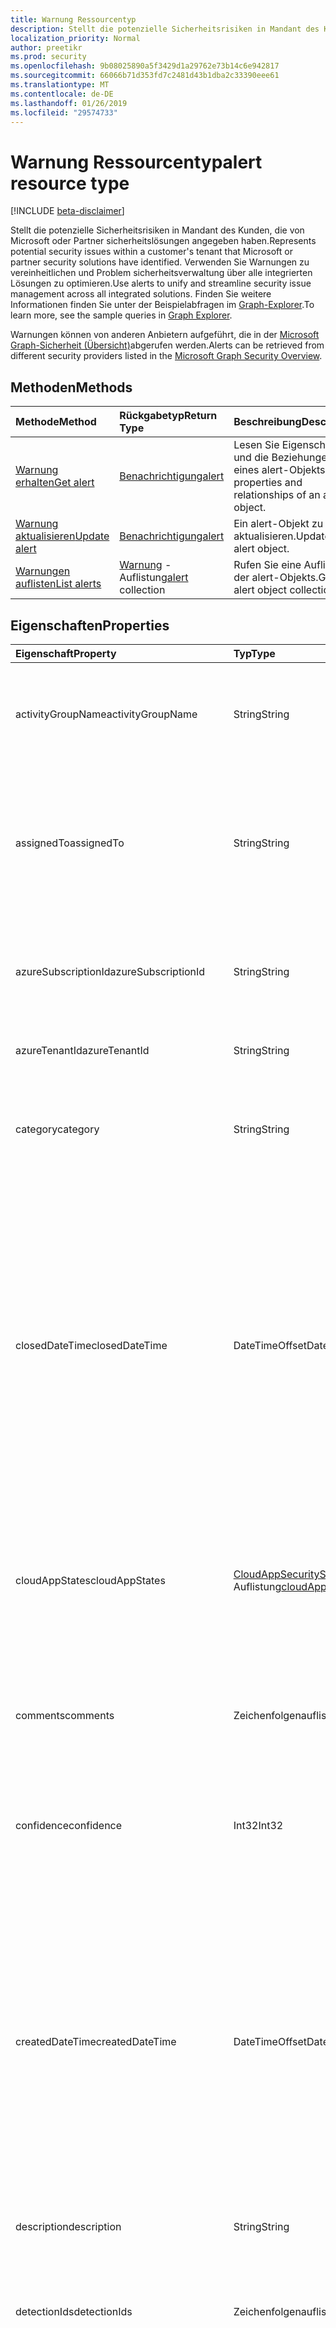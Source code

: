 ```yaml
---
title: Warnung Ressourcentyp
description: Stellt die potenzielle Sicherheitsrisiken in Mandant des Kunden, die von Microsoft oder Partner sicherheitslösungen angegeben haben. Verwenden Sie Warnungen zu vereinheitlichen und Problem sicherheitsverwaltung über alle integrierten Lösungen zu optimieren. Finden Sie weitere Informationen finden Sie unter der Beispielabfragen im Graph-Explorer.
localization_priority: Normal
author: preetikr
ms.prod: security
ms.openlocfilehash: 9b08025890a5f3429d1a29762e73b14c6e942817
ms.sourcegitcommit: 66066b71d353fd7c2481d43b1dba2c33390eee61
ms.translationtype: MT
ms.contentlocale: de-DE
ms.lasthandoff: 01/26/2019
ms.locfileid: "29574733"
---
```

# <a name="alert-resource-type"></a><span data-ttu-id="cd707-105">Warnung Ressourcentyp</span><span class="sxs-lookup"><span data-stu-id="cd707-105">alert resource type</span></span>

[!INCLUDE [beta-disclaimer](../../includes/beta-disclaimer.md)]

<span data-ttu-id="cd707-106">Stellt die potenzielle Sicherheitsrisiken in Mandant des Kunden, die von Microsoft oder Partner sicherheitslösungen angegeben haben.</span><span class="sxs-lookup"><span data-stu-id="cd707-106">Represents potential security issues within a customer's tenant that Microsoft or partner security solutions have identified.</span></span> <span data-ttu-id="cd707-107">Verwenden Sie Warnungen zu vereinheitlichen und Problem sicherheitsverwaltung über alle integrierten Lösungen zu optimieren.</span><span class="sxs-lookup"><span data-stu-id="cd707-107">Use alerts to unify and streamline security issue management across all integrated solutions.</span></span> <span data-ttu-id="cd707-108">Finden Sie weitere Informationen finden Sie unter der Beispielabfragen im [Graph-Explorer](https://developer.microsoft.com/graph/graph-explorer).</span><span class="sxs-lookup"><span data-stu-id="cd707-108">To learn more, see the sample queries in [Graph Explorer](https://developer.microsoft.com/graph/graph-explorer).</span></span>

<span data-ttu-id="cd707-109">Warnungen können von anderen Anbietern aufgeführt, die in der [Microsoft Graph-Sicherheit (Übersicht)](security-api-overview.md)abgerufen werden.</span><span class="sxs-lookup"><span data-stu-id="cd707-109">Alerts can be retrieved from different security providers listed in the [Microsoft Graph Security Overview](security-api-overview.md).</span></span>

## <a name="methods"></a><span data-ttu-id="cd707-110">Methoden</span><span class="sxs-lookup"><span data-stu-id="cd707-110">Methods</span></span>

| <span data-ttu-id="cd707-111">Methode</span><span class="sxs-lookup"><span data-stu-id="cd707-111">Method</span></span>   | <span data-ttu-id="cd707-112">Rückgabetyp</span><span class="sxs-lookup"><span data-stu-id="cd707-112">Return Type</span></span>|<span data-ttu-id="cd707-113">Beschreibung</span><span class="sxs-lookup"><span data-stu-id="cd707-113">Description</span></span>|
|:---------------|:--------|:----------|
|[<span data-ttu-id="cd707-114">Warnung erhalten</span><span class="sxs-lookup"><span data-stu-id="cd707-114">Get alert</span></span>](../api/alert-get.md) | [<span data-ttu-id="cd707-115">Benachrichtigung</span><span class="sxs-lookup"><span data-stu-id="cd707-115">alert</span></span>](alert.md) |<span data-ttu-id="cd707-116">Lesen Sie Eigenschaften und die Beziehungen eines alert-Objekts.</span><span class="sxs-lookup"><span data-stu-id="cd707-116">Read properties and relationships of an alert object.</span></span>|
|[<span data-ttu-id="cd707-117">Warnung aktualisieren</span><span class="sxs-lookup"><span data-stu-id="cd707-117">Update alert</span></span>](../api/alert-update.md) | [<span data-ttu-id="cd707-118">Benachrichtigung</span><span class="sxs-lookup"><span data-stu-id="cd707-118">alert</span></span>](alert.md) |<span data-ttu-id="cd707-119">Ein alert-Objekt zu aktualisieren.</span><span class="sxs-lookup"><span data-stu-id="cd707-119">Update an alert object.</span></span> |
|[<span data-ttu-id="cd707-120">Warnungen auflisten</span><span class="sxs-lookup"><span data-stu-id="cd707-120">List alerts</span></span>](../api/alert-list.md) | <span data-ttu-id="cd707-121">[Warnung](alert.md) -Auflistung</span><span class="sxs-lookup"><span data-stu-id="cd707-121">[alert](alert.md) collection</span></span> |<span data-ttu-id="cd707-122">Rufen Sie eine Auflistung der alert-Objekts.</span><span class="sxs-lookup"><span data-stu-id="cd707-122">Get an alert object collection.</span></span>|

## <a name="properties"></a><span data-ttu-id="cd707-123">Eigenschaften</span><span class="sxs-lookup"><span data-stu-id="cd707-123">Properties</span></span>

| <span data-ttu-id="cd707-124">Eigenschaft</span><span class="sxs-lookup"><span data-stu-id="cd707-124">Property</span></span>   | <span data-ttu-id="cd707-125">Typ</span><span class="sxs-lookup"><span data-stu-id="cd707-125">Type</span></span>|<span data-ttu-id="cd707-126">Beschreibung</span><span class="sxs-lookup"><span data-stu-id="cd707-126">Description</span></span>|
|:---------------|:--------|:----------|
|<span data-ttu-id="cd707-127">activityGroupName</span><span class="sxs-lookup"><span data-stu-id="cd707-127">activityGroupName</span></span>|<span data-ttu-id="cd707-128">String</span><span class="sxs-lookup"><span data-stu-id="cd707-128">String</span></span>|<span data-ttu-id="cd707-129">Name oder Alias der Aktivitätsgruppe (Angreifer) wird diese Warnung zugeordnet.</span><span class="sxs-lookup"><span data-stu-id="cd707-129">Name or alias of the activity group (attacker) this alert is attributed to.</span></span>|
|<span data-ttu-id="cd707-130">assignedTo</span><span class="sxs-lookup"><span data-stu-id="cd707-130">assignedTo</span></span>|<span data-ttu-id="cd707-131">String</span><span class="sxs-lookup"><span data-stu-id="cd707-131">String</span></span>|<span data-ttu-id="cd707-132">Name des der Analyst die Benachrichtigung wird für die Ursachenanalyse, Untersuchung oder Remediation (unterstützt [Aktualisieren](../api/alert-update.md)) zugewiesen.</span><span class="sxs-lookup"><span data-stu-id="cd707-132">Name of the analyst the alert is assigned to for triage, investigation, or remediation (supports [update](../api/alert-update.md)).</span></span>|
|<span data-ttu-id="cd707-133">azureSubscriptionId</span><span class="sxs-lookup"><span data-stu-id="cd707-133">azureSubscriptionId</span></span>|<span data-ttu-id="cd707-134">String</span><span class="sxs-lookup"><span data-stu-id="cd707-134">String</span></span>|<span data-ttu-id="cd707-135">Azure-Abonnement-ID vorhanden, wenn diese Warnung zu einer Azure Ressource verknüpft ist.</span><span class="sxs-lookup"><span data-stu-id="cd707-135">Azure subscription ID, present if this alert is related to an Azure resource.</span></span>|
|<span data-ttu-id="cd707-136">azureTenantId</span><span class="sxs-lookup"><span data-stu-id="cd707-136">azureTenantId</span></span> |<span data-ttu-id="cd707-137">String</span><span class="sxs-lookup"><span data-stu-id="cd707-137">String</span></span>|<span data-ttu-id="cd707-138">Azure Active Directory-Mandanten-ID</span><span class="sxs-lookup"><span data-stu-id="cd707-138">Azure Active Directory tenant ID.</span></span> <span data-ttu-id="cd707-139">Erforderlich.</span><span class="sxs-lookup"><span data-stu-id="cd707-139">Required.</span></span>|
|<span data-ttu-id="cd707-140">category</span><span class="sxs-lookup"><span data-stu-id="cd707-140">category</span></span>|<span data-ttu-id="cd707-141">String</span><span class="sxs-lookup"><span data-stu-id="cd707-141">String</span></span>|<span data-ttu-id="cd707-142">Die Kategorie der Warnung (z. B. CredentialTheft, Ransomware usw.).</span><span class="sxs-lookup"><span data-stu-id="cd707-142">Category of the alert (for example, credentialTheft, ransomware, etc.).</span></span>|
|<span data-ttu-id="cd707-143">closedDateTime</span><span class="sxs-lookup"><span data-stu-id="cd707-143">closedDateTime</span></span>|<span data-ttu-id="cd707-144">DateTimeOffset</span><span class="sxs-lookup"><span data-stu-id="cd707-144">DateTimeOffset</span></span>|<span data-ttu-id="cd707-145">Zeitpunkt, an dem die Benachrichtigung geschlossen wurde.</span><span class="sxs-lookup"><span data-stu-id="cd707-145">Time at which the alert was closed.</span></span> <span data-ttu-id="cd707-146">Der Timestamp-Typ stellt die Datums- und Uhrzeitinformationen mithilfe des ISO 8601-Formats dar und wird immer in UTC-Zeit angegeben.</span><span class="sxs-lookup"><span data-stu-id="cd707-146">The Timestamp type represents date and time information using ISO 8601 format and is always in UTC time.</span></span> <span data-ttu-id="cd707-147">Beispielsweise könnte Uhr UTC auf 1 Jan 2014 wie folgt aussehen: `'2014-01-01T00:00:00Z'` (unterstützt [Aktualisieren](../api/alert-update.md)).</span><span class="sxs-lookup"><span data-stu-id="cd707-147">For example, midnight UTC on Jan 1, 2014 would look like this: `'2014-01-01T00:00:00Z'` (supports [update](../api/alert-update.md)).</span></span>|
|<span data-ttu-id="cd707-148">cloudAppStates</span><span class="sxs-lookup"><span data-stu-id="cd707-148">cloudAppStates</span></span>|<span data-ttu-id="cd707-149">[CloudAppSecurityState](cloudappsecuritystate.md) -Auflistung</span><span class="sxs-lookup"><span data-stu-id="cd707-149">[cloudAppSecurityState](cloudappsecuritystate.md) collection</span></span>|<span data-ttu-id="cd707-150">Sicherheitsbezogene Statusinformationen vom Anbieter über die Cloud Anwendung/s mit dieser Warnung generiert ist.</span><span class="sxs-lookup"><span data-stu-id="cd707-150">Security-related stateful information generated by the provider about the cloud application/s related to this alert.</span></span>|
|<span data-ttu-id="cd707-151">comments</span><span class="sxs-lookup"><span data-stu-id="cd707-151">comments</span></span>|<span data-ttu-id="cd707-152">Zeichenfolgenauflistung</span><span class="sxs-lookup"><span data-stu-id="cd707-152">String collection</span></span>|<span data-ttu-id="cd707-153">Kunden bereitgestellten Kommentare auf Benachrichtigung (für Kunden alert Management) (unterstützt [Aktualisieren](../api/alert-update.md)).</span><span class="sxs-lookup"><span data-stu-id="cd707-153">Customer-provided comments on alert (for customer alert management) (supports [update](../api/alert-update.md)).</span></span>|
|<span data-ttu-id="cd707-154">confidence</span><span class="sxs-lookup"><span data-stu-id="cd707-154">confidence</span></span>|<span data-ttu-id="cd707-155">Int32</span><span class="sxs-lookup"><span data-stu-id="cd707-155">Int32</span></span>|<span data-ttu-id="cd707-156">Vertrauen die Erkennungslogik (zwischen 1 und 100 Prozent).</span><span class="sxs-lookup"><span data-stu-id="cd707-156">Confidence of the detection logic (percentage between 1-100).</span></span>|
|<span data-ttu-id="cd707-157">createdDateTime</span><span class="sxs-lookup"><span data-stu-id="cd707-157">createdDateTime</span></span> |<span data-ttu-id="cd707-158">DateTimeOffset</span><span class="sxs-lookup"><span data-stu-id="cd707-158">DateTimeOffset</span></span>|<span data-ttu-id="cd707-159">Zeitpunkt, in dem die Benachrichtigung durch den Anbieter alert erstellt wurde.</span><span class="sxs-lookup"><span data-stu-id="cd707-159">Time at which the alert was created by the alert provider.</span></span> <span data-ttu-id="cd707-160">Der Timestamp-Typ stellt die Datums- und Uhrzeitinformationen mithilfe des ISO 8601-Formats dar und wird immer in UTC-Zeit angegeben.</span><span class="sxs-lookup"><span data-stu-id="cd707-160">The Timestamp type represents date and time information using ISO 8601 format and is always in UTC time.</span></span> <span data-ttu-id="cd707-161">Mitternacht UTC-Zeit am 1. Januar 2014 würde z. B. wie folgt aussehen: `'2014-01-01T00:00:00Z'`.</span><span class="sxs-lookup"><span data-stu-id="cd707-161">For example, midnight UTC on Jan 1, 2014 would look like this: `'2014-01-01T00:00:00Z'`.</span></span> <span data-ttu-id="cd707-162">Erforderlich.</span><span class="sxs-lookup"><span data-stu-id="cd707-162">Required.</span></span>|
|<span data-ttu-id="cd707-163">description</span><span class="sxs-lookup"><span data-stu-id="cd707-163">description</span></span>|<span data-ttu-id="cd707-164">String</span><span class="sxs-lookup"><span data-stu-id="cd707-164">String</span></span>|<span data-ttu-id="cd707-165">Beschreibung der Warnung.</span><span class="sxs-lookup"><span data-stu-id="cd707-165">Alert description.</span></span>|
|<span data-ttu-id="cd707-166">detectionIds</span><span class="sxs-lookup"><span data-stu-id="cd707-166">detectionIds</span></span>|<span data-ttu-id="cd707-167">Zeichenfolgenauflistung</span><span class="sxs-lookup"><span data-stu-id="cd707-167">String collection</span></span>|<span data-ttu-id="cd707-168">Festlegen von Warnungen im Zusammenhang mit dieser Warnung Entität (jede Warnung wird in der SIEM als separater Datensatz verschoben).</span><span class="sxs-lookup"><span data-stu-id="cd707-168">Set of alerts related to this alert entity (each alert is pushed to the SIEM as a separate record).</span></span>|
|<span data-ttu-id="cd707-169">eventDateTime</span><span class="sxs-lookup"><span data-stu-id="cd707-169">eventDateTime</span></span> |<span data-ttu-id="cd707-170">DateTimeOffset</span><span class="sxs-lookup"><span data-stu-id="cd707-170">DateTimeOffset</span></span>|<span data-ttu-id="cd707-171">Zeitpunkt, an dem die Ereignisse, die als den Triggern die Benachrichtigung generiert bedient stattgefunden hat.</span><span class="sxs-lookup"><span data-stu-id="cd707-171">Time at which the event(s) that served as the trigger(s) to generate the alert occurred.</span></span> <span data-ttu-id="cd707-172">Der Timestamp-Typ stellt die Datums- und Uhrzeitinformationen mithilfe des ISO 8601-Formats dar und wird immer in UTC-Zeit angegeben.</span><span class="sxs-lookup"><span data-stu-id="cd707-172">The Timestamp type represents date and time information using ISO 8601 format and is always in UTC time.</span></span> <span data-ttu-id="cd707-173">Mitternacht UTC-Zeit am 1. Januar 2014 würde z. B. wie folgt aussehen: `'2014-01-01T00:00:00Z'`.</span><span class="sxs-lookup"><span data-stu-id="cd707-173">For example, midnight UTC on Jan 1, 2014 would look like this: `'2014-01-01T00:00:00Z'`.</span></span> <span data-ttu-id="cd707-174">Erforderlich.</span><span class="sxs-lookup"><span data-stu-id="cd707-174">Required.</span></span>|
|<span data-ttu-id="cd707-175">Feedback</span><span class="sxs-lookup"><span data-stu-id="cd707-175">feedback</span></span>|<span data-ttu-id="cd707-176">alertFeedback</span><span class="sxs-lookup"><span data-stu-id="cd707-176">alertFeedback</span></span>|<span data-ttu-id="cd707-177">Analyst Feedback auf die Benachrichtigung.</span><span class="sxs-lookup"><span data-stu-id="cd707-177">Analyst feedback on the alert.</span></span> <span data-ttu-id="cd707-178">Mögliche Werte: sind `unknown`, `truePositive`, `falsePositive` und `benignPositive`.</span><span class="sxs-lookup"><span data-stu-id="cd707-178">Possible values are: `unknown`, `truePositive`, `falsePositive`, `benignPositive`.</span></span> <span data-ttu-id="cd707-179">( [Aktualisieren](../api/alert-update.md)unterstützt)</span><span class="sxs-lookup"><span data-stu-id="cd707-179">(supports [update](../api/alert-update.md))</span></span>|
|<span data-ttu-id="cd707-180">fileStates</span><span class="sxs-lookup"><span data-stu-id="cd707-180">fileStates</span></span>|<span data-ttu-id="cd707-181">[FileSecurityState](filesecuritystate.md) -Auflistung</span><span class="sxs-lookup"><span data-stu-id="cd707-181">[fileSecurityState](filesecuritystate.md) collection</span></span>|<span data-ttu-id="cd707-182">Sicherheitsbezogene Statusinformationen vom Anbieter über die Dateien im Zusammenhang mit dieser Benachrichtigung generiert ist.</span><span class="sxs-lookup"><span data-stu-id="cd707-182">Security-related stateful information generated by the provider about the file(s) related to this alert.</span></span>|
|<span data-ttu-id="cd707-183">hostStates</span><span class="sxs-lookup"><span data-stu-id="cd707-183">hostStates</span></span>|<span data-ttu-id="cd707-184">[HostSecurityState](hostsecuritystate.md) -Auflistung</span><span class="sxs-lookup"><span data-stu-id="cd707-184">[hostSecurityState](hostsecuritystate.md) collection</span></span>|<span data-ttu-id="cd707-185">Sicherheitsbezogene Statusinformationen vom Anbieter über die Hosts im Zusammenhang mit dieser Benachrichtigung generiert ist.</span><span class="sxs-lookup"><span data-stu-id="cd707-185">Security-related stateful information generated by the provider about the host(s) related to this alert.</span></span>|
|<span data-ttu-id="cd707-186">id</span><span class="sxs-lookup"><span data-stu-id="cd707-186">id</span></span> |<span data-ttu-id="cd707-187">String</span><span class="sxs-lookup"><span data-stu-id="cd707-187">String</span></span>|<span data-ttu-id="cd707-188">Anbieter generierte GUID/Eindeutiger Bezeichner.</span><span class="sxs-lookup"><span data-stu-id="cd707-188">Provider-generated GUID/unique identifier.</span></span> <span data-ttu-id="cd707-189">Schreibgeschützt.</span><span class="sxs-lookup"><span data-stu-id="cd707-189">Read-only.</span></span> <span data-ttu-id="cd707-190">Erforderlich.</span><span class="sxs-lookup"><span data-stu-id="cd707-190">Required.</span></span>|
|<span data-ttu-id="cd707-191">lastModifiedDateTime</span><span class="sxs-lookup"><span data-stu-id="cd707-191">lastModifiedDateTime</span></span>|<span data-ttu-id="cd707-192">DateTimeOffset</span><span class="sxs-lookup"><span data-stu-id="cd707-192">DateTimeOffset</span></span>|<span data-ttu-id="cd707-193">Zeitpunkt, an dem die Warnung Entität zuletzt geändert wurde.</span><span class="sxs-lookup"><span data-stu-id="cd707-193">Time at which the alert entity was last modified.</span></span> <span data-ttu-id="cd707-194">Der Timestamp-Typ stellt die Datums- und Uhrzeitinformationen mithilfe des ISO 8601-Formats dar und wird immer in UTC-Zeit angegeben.</span><span class="sxs-lookup"><span data-stu-id="cd707-194">The Timestamp type represents date and time information using ISO 8601 format and is always in UTC time.</span></span> <span data-ttu-id="cd707-195">Mitternacht UTC-Zeit am 1. Januar 2014 würde z. B. wie folgt aussehen: `'2014-01-01T00:00:00Z'`.</span><span class="sxs-lookup"><span data-stu-id="cd707-195">For example, midnight UTC on Jan 1, 2014 would look like this: `'2014-01-01T00:00:00Z'`.</span></span>|
|<span data-ttu-id="cd707-196">malwareStates</span><span class="sxs-lookup"><span data-stu-id="cd707-196">malwareStates</span></span>|<span data-ttu-id="cd707-197">[MalwareState](malwarestate.md) -Auflistung</span><span class="sxs-lookup"><span data-stu-id="cd707-197">[malwareState](malwarestate.md) collection</span></span>|<span data-ttu-id="cd707-198">Malware im Zusammenhang mit dieser Benachrichtigung zur Bedrohungsanalyse.</span><span class="sxs-lookup"><span data-stu-id="cd707-198">Threat Intelligence pertaining to malware related to this alert.</span></span>|
|<span data-ttu-id="cd707-199">networkConnections</span><span class="sxs-lookup"><span data-stu-id="cd707-199">networkConnections</span></span>|<span data-ttu-id="cd707-200">[NetworkConnection](networkconnection.md) -Auflistung</span><span class="sxs-lookup"><span data-stu-id="cd707-200">[networkConnection](networkconnection.md) collection</span></span>|<span data-ttu-id="cd707-201">Sicherheitsbezogene Statusinformationen vom Anbieter über die Netzwerkschnittstelle(n) im Zusammenhang mit dieser Benachrichtigung generiert ist.</span><span class="sxs-lookup"><span data-stu-id="cd707-201">Security-related stateful information generated by the provider about the network connection(s) related to this alert.</span></span>|
|<span data-ttu-id="cd707-202">Prozesse</span><span class="sxs-lookup"><span data-stu-id="cd707-202">processes</span></span>|<span data-ttu-id="cd707-203">[Prozess](process.md) -Auflistung</span><span class="sxs-lookup"><span data-stu-id="cd707-203">[process](process.md) collection</span></span>|<span data-ttu-id="cd707-204">Sicherheitsbezogene Statusinformationen vom Anbieter zu Prozesse im Zusammenhang mit dieser Benachrichtigung generiert ist.</span><span class="sxs-lookup"><span data-stu-id="cd707-204">Security-related stateful information generated by the provider about the process or processes related to this alert.</span></span>|
|<span data-ttu-id="cd707-205">recommendedActions</span><span class="sxs-lookup"><span data-stu-id="cd707-205">recommendedActions</span></span>|<span data-ttu-id="cd707-206">Zeichenfolgenauflistung</span><span class="sxs-lookup"><span data-stu-id="cd707-206">String collection</span></span>|<span data-ttu-id="cd707-207">Hersteller-Anbieter empfohlen unternommen werden aufgrund der Warnung (beispielsweise isolieren Machine, enforce2FA, neu abbilden Host).</span><span class="sxs-lookup"><span data-stu-id="cd707-207">Vendor/provider recommended action(s) to take as a result of the alert (for example, isolate machine, enforce2FA, reimage host).</span></span>|
|<span data-ttu-id="cd707-208">registryKeyStates</span><span class="sxs-lookup"><span data-stu-id="cd707-208">registryKeyStates</span></span>|<span data-ttu-id="cd707-209">[RegistryKeyState](registrykeystate.md) -Auflistung</span><span class="sxs-lookup"><span data-stu-id="cd707-209">[registryKeyState](registrykeystate.md) collection</span></span>|<span data-ttu-id="cd707-210">Sicherheitsbezogene Statusinformationen mit vom Anbieter zu den Registrierungsschlüsseln generiert in Bezug auf diese Warnung.</span><span class="sxs-lookup"><span data-stu-id="cd707-210">Security-related stateful information generated by the provider about the registry keys related to this alert.</span></span>|
|<span data-ttu-id="cd707-211">Schweregrad</span><span class="sxs-lookup"><span data-stu-id="cd707-211">severity</span></span> |<span data-ttu-id="cd707-212">alertSeverity</span><span class="sxs-lookup"><span data-stu-id="cd707-212">alertSeverity</span></span>|<span data-ttu-id="cd707-213">Warnung Schweregrad - vom Hersteller-Anbieter festgelegt.</span><span class="sxs-lookup"><span data-stu-id="cd707-213">Alert severity - set by vendor/provider.</span></span> <span data-ttu-id="cd707-214">Mögliche Werte sind: `unknown`, `informational`, `low`, `medium` und `high`.</span><span class="sxs-lookup"><span data-stu-id="cd707-214">Possible values are: `unknown`, `informational`, `low`, `medium`, `high`.</span></span> <span data-ttu-id="cd707-215">Erforderlich.</span><span class="sxs-lookup"><span data-stu-id="cd707-215">Required.</span></span>|
|<span data-ttu-id="cd707-216">sourceMaterials</span><span class="sxs-lookup"><span data-stu-id="cd707-216">sourceMaterials</span></span>|<span data-ttu-id="cd707-217">Zeichenfolgenauflistung</span><span class="sxs-lookup"><span data-stu-id="cd707-217">String collection</span></span>|<span data-ttu-id="cd707-218">Hyperlinks (URIs) zu Quellmaterials in Bezug auf die Benachrichtigung beispielsweise des Anbieters-Benutzeroberfläche für Warnungen oder Protokoll Suche usw..</span><span class="sxs-lookup"><span data-stu-id="cd707-218">Hyperlinks (URIs) to the source material related to the alert, for example, provider's user interface for alerts or log search, etc.</span></span>|
|<span data-ttu-id="cd707-219">status</span><span class="sxs-lookup"><span data-stu-id="cd707-219">status</span></span> |<span data-ttu-id="cd707-220">alertStatus</span><span class="sxs-lookup"><span data-stu-id="cd707-220">alertStatus</span></span>|<span data-ttu-id="cd707-221">Warnung Lebenszyklusstatus (Phase).</span><span class="sxs-lookup"><span data-stu-id="cd707-221">Alert lifecycle status (stage).</span></span> <span data-ttu-id="cd707-222">Mögliche Werte: sind `unknown`, `newAlert`, `inProgress` und `resolved`.</span><span class="sxs-lookup"><span data-stu-id="cd707-222">Possible values are: `unknown`, `newAlert`, `inProgress`, `resolved`.</span></span> <span data-ttu-id="cd707-223">(unterstützt [Aktualisieren](../api/alert-update.md)).</span><span class="sxs-lookup"><span data-stu-id="cd707-223">(supports [update](../api/alert-update.md)).</span></span> <span data-ttu-id="cd707-224">Erforderlich.</span><span class="sxs-lookup"><span data-stu-id="cd707-224">Required.</span></span>|
|<span data-ttu-id="cd707-225">tags</span><span class="sxs-lookup"><span data-stu-id="cd707-225">tags</span></span>|<span data-ttu-id="cd707-226">Zeichenfolgenauflistung</span><span class="sxs-lookup"><span data-stu-id="cd707-226">String collection</span></span>|<span data-ttu-id="cd707-227">Benutzer definierbare Beschriftungen, die angewendet werden soll, auf eine Warnung und dienen als Filter Bedingung (zum Beispiel "HVA", "MAUERN" usw.) (unterstützt [Aktualisieren](../api/alert-update.md)).</span><span class="sxs-lookup"><span data-stu-id="cd707-227">User-definable labels that can be applied to an alert and can serve as filter conditions (for example "HVA", "SAW", etc.) (supports [update](../api/alert-update.md)).</span></span>|
|<span data-ttu-id="cd707-228">title</span><span class="sxs-lookup"><span data-stu-id="cd707-228">title</span></span> |<span data-ttu-id="cd707-229">String</span><span class="sxs-lookup"><span data-stu-id="cd707-229">String</span></span>|<span data-ttu-id="cd707-230">Titel der Warnung.</span><span class="sxs-lookup"><span data-stu-id="cd707-230">Alert title.</span></span> <span data-ttu-id="cd707-231">Erforderlich.</span><span class="sxs-lookup"><span data-stu-id="cd707-231">Required.</span></span>|
|<span data-ttu-id="cd707-232">Trigger</span><span class="sxs-lookup"><span data-stu-id="cd707-232">triggers</span></span>|<span data-ttu-id="cd707-233">[AlertTrigger](alerttrigger.md) -Auflistung</span><span class="sxs-lookup"><span data-stu-id="cd707-233">[alertTrigger](alerttrigger.md) collection</span></span>|<span data-ttu-id="cd707-234">Sicherheitsrelevante Informationen zu den spezifischen Eigenschaften, die die Benachrichtigung (Eigenschaften, die in der Benachrichtigung angezeigt wird) ausgelöst.</span><span class="sxs-lookup"><span data-stu-id="cd707-234">Security-related information about the specific properties that triggered the alert (properties appearing in the alert).</span></span> <span data-ttu-id="cd707-235">Warnungen können Informationen zu mehreren Benutzern, Hosts, Dateien, Ip-Adressen enthalten.</span><span class="sxs-lookup"><span data-stu-id="cd707-235">Alerts might contain information about multiple users, hosts, files, ip addresses.</span></span> <span data-ttu-id="cd707-236">Dieses Feld zeigt an, welche Eigenschaften die Auslösung einer Warnung ausgelöst.</span><span class="sxs-lookup"><span data-stu-id="cd707-236">This field indicates which properties triggered the alert generation.</span></span>|
|<span data-ttu-id="cd707-237">userStates</span><span class="sxs-lookup"><span data-stu-id="cd707-237">userStates</span></span>|<span data-ttu-id="cd707-238">[UserSecurityState](usersecuritystate.md) -Auflistung</span><span class="sxs-lookup"><span data-stu-id="cd707-238">[userSecurityState](usersecuritystate.md) collection</span></span>|<span data-ttu-id="cd707-239">Sicherheitsbezogene Statusinformationen mit generiert vom Anbieter über die Benutzerkonten in Bezug auf diese Warnung.</span><span class="sxs-lookup"><span data-stu-id="cd707-239">Security-related stateful information generated by the provider about the user accounts related to this alert.</span></span>|
|<span data-ttu-id="cd707-240">vendorInformation</span><span class="sxs-lookup"><span data-stu-id="cd707-240">vendorInformation</span></span> |[<span data-ttu-id="cd707-241">securityVendorInformation</span><span class="sxs-lookup"><span data-stu-id="cd707-241">securityVendorInformation</span></span>](securityvendorinformation.md)|<span data-ttu-id="cd707-242">Komplexer Typ, das Details über die Produkt-Dienst Sicherheitsanbieter, Anbieter und Subprovider enthält (beispielsweise Hersteller = Microsoft; Provider = Windows Defender ATP; SubProvider = AppLocker).</span><span class="sxs-lookup"><span data-stu-id="cd707-242">Complex type containing details about the security product/service vendor, provider, and subprovider (for example, vendor=Microsoft; provider=Windows Defender ATP; subProvider=AppLocker).</span></span> <span data-ttu-id="cd707-243">Erforderlich.</span><span class="sxs-lookup"><span data-stu-id="cd707-243">Required.</span></span>|
|<span data-ttu-id="cd707-244">vulnerabilityStates</span><span class="sxs-lookup"><span data-stu-id="cd707-244">vulnerabilityStates</span></span>|<span data-ttu-id="cd707-245">[VulnerabilityState](vulnerabilitystate.md) -Auflistung</span><span class="sxs-lookup"><span data-stu-id="cd707-245">[vulnerabilityState](vulnerabilitystate.md) collection</span></span>|<span data-ttu-id="cd707-246">Eine oder mehrere Sicherheitslücken im Zusammenhang mit dieser Benachrichtigung zur Bedrohungsanalyse.</span><span class="sxs-lookup"><span data-stu-id="cd707-246">Threat intelligence pertaining to one or more vulnerabilities related to this alert.</span></span>|

## <a name="relationships"></a><span data-ttu-id="cd707-247">Beziehungen</span><span class="sxs-lookup"><span data-stu-id="cd707-247">Relationships</span></span>

<span data-ttu-id="cd707-248">Keine.</span><span class="sxs-lookup"><span data-stu-id="cd707-248">None.</span></span>

## <a name="json-representation"></a><span data-ttu-id="cd707-249">JSON-Darstellung</span><span class="sxs-lookup"><span data-stu-id="cd707-249">JSON representation</span></span>

<span data-ttu-id="cd707-250">Es folgt eine JSON-Darstellung der Ressource.</span><span class="sxs-lookup"><span data-stu-id="cd707-250">The following is a JSON representation of the resource.</span></span>

<!-- {
  "blockType": "resource",
  "optionalProperties": [

  ],
  "@odata.type": "microsoft.graph.alert"
}-->

```json
{
  "activityGroupName": "String",
  "assignedTo": "String",
  "azureSubscriptionId": "String",
  "azureTenantId": "String",
  "category": "String",
  "closedDateTime": "String (timestamp)",
  "cloudAppStates": [{"@odata.type": "microsoft.graph.cloudAppSecurityState"}],
  "comments": ["String"],
  "confidence": 1024,
  "createdDateTime": "String (timestamp)",
  "description": "String",
  "detectionIds": ["String"],
  "eventDateTime": "String (timestamp)",
  "feedback": "@odata.type: microsoft.graph.alertFeedback",
  "fileStates": [{"@odata.type": "microsoft.graph.fileSecurityState"}],
  "hostStates": [{"@odata.type": "microsoft.graph.hostSecurityState"}],
  "id": "String (identifier)",
  "lastModifiedDateTime": "String (timestamp)",
  "malwareStates": [{"@odata.type": "microsoft.graph.malwareState"}],
  "networkConnections": [{"@odata.type": "microsoft.graph.networkConnection"}],
  "processes": [{"@odata.type": "microsoft.graph.process"}],
  "recommendedActions": ["String"],
  "registryKeyStates": [{"@odata.type": "microsoft.graph.registryKeyState"}],
  "severity": "@odata.type: microsoft.graph.alertSeverity",
  "sourceMaterials": ["String"],
  "status": "@odata.type: microsoft.graph.alertStatus",
  "tags": ["String"],
  "title": "String",
  "triggers": [{"@odata.type": "microsoft.graph.alertTrigger"}],
  "userStates": [{"@odata.type": "microsoft.graph.userSecurityState"}],
  "vendorInformation": {"@odata.type": "microsoft.graph.securityVendorInformation"},
  "vulnerabilityStates": [{"@odata.type": "microsoft.graph.vulnerabilityState"}]
}

```

<!-- uuid: 8fcb5dbc-d5aa-4681-8e31-b001d5168d79
2015-10-25 14:57:30 UTC -->
<!--
{
  "type": "#page.annotation",
  "description": "alert resource",
  "keywords": "",
  "section": "documentation",
  "tocPath": "",
  "suppressions": [
    "Error: /api-reference/beta/resources/alert.md:\r\n      Exception processing links.\r\n    System.ArgumentException: Link Definition was null. Link text: !INCLUDE [beta-disclaimer](../../includes/beta-disclaimer.md)\r\n      at ApiDoctor.Validation.DocFile.get_LinkDestinations()\r\n      at ApiDoctor.Validation.DocSet.ValidateLinks(Boolean includeWarnings, String[] relativePathForFiles, IssueLogger issues, Boolean requireFilenameCaseMatch, Boolean printOrphanedFiles)"
  ]
}
-->
